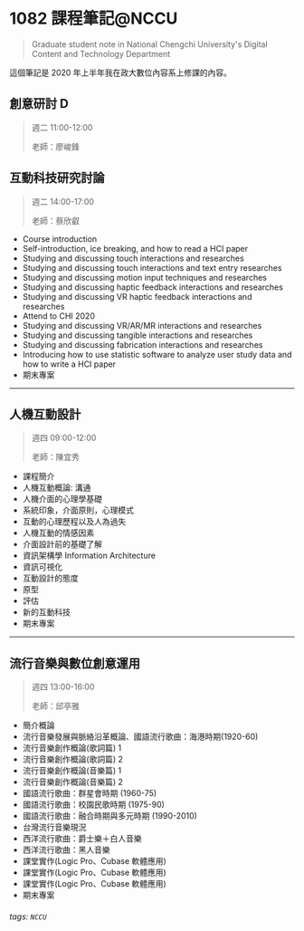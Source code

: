 # 1082 課程筆記@NCCU
> Graduate student note in National Chengchi University's Digital Content and Technology Department

這個筆記是 2020 年上半年我在政大數位內容系上修課的內容。

## 創意研討 D
> 週二 11:00-12:00
> 
> 老師：廖峻鋒


## 互動科技研究討論
> 週二 14:00-17:00
> 
> 老師：蔡欣叡

- Course introduction
- Self-introduction, ice breaking, and how to read a HCI paper
- Studying and discussing touch interactions and researches
- Studying and discussing touch interactions and text entry researches
- Studying and discussing motion input techniques and researches
- Studying and discussing haptic feedback interactions and researches
- Studying and discussing VR haptic feedback interactions and researches
- Attend to CHI 2020
- Studying and discussing VR/AR/MR interactions and researches
- Studying and discussing tangible interactions and researches
- Studying and discussing fabrication interactions and researches
- Introducing how to use statistic software to analyze user study data and how to write a HCI paper
- 期末專案

---

## 人機互動設計
> 週四 09:00-12:00
> 
> 老師：陳宜秀

- 課程簡介
- 人機互動概論: 溝通
- 人機介面的心理學基礎
- 系統印象，介面原則，心理模式
- 互動的心理歷程以及人為過失
- 人機互動的情感因素
- 介面設計前的基礎了解
- 資訊架構學 Information Architecture
- 資訊可視化
- 互動設計的態度
- 原型
- 評估
- 新的互動科技
- 期末專案

---

## 流行音樂與數位創意運用
> 週四 13:00-16:00
> 
> 老師：邱亭雅

- 簡介概論
- 流行音樂發展與脈絡沿革概論、國語流行歌曲：海港時期(1920-60)
- 流行音樂創作概論(歌詞篇) 1
- 流行音樂創作概論(歌詞篇) 2
- 流行音樂創作概論(音樂篇) 1
- 流行音樂創作概論(音樂篇) 2
- 國語流行歌曲：群星會時期 (1960-75)
- 國語流行歌曲：校園民歌時期 (1975-90)
- 國語流行歌曲：融合時期與多元時期 (1990-2010)
- 台灣流行音樂現況
- 西洋流行歌曲：爵士樂＋白人音樂
- 西洋流行歌曲：黑人音樂
- 課堂實作(Logic Pro、Cubase 軟體應用)
- 課堂實作(Logic Pro、Cubase 軟體應用)
- 課堂實作(Logic Pro、Cubase 軟體應用)
- 期末專案


###### tags: `NCCU`